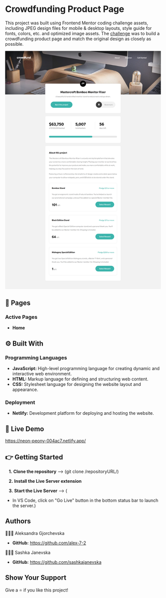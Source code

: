 # Crowdfunding Product Page

This project was built using Frontend Mentor coding challenge assets, including JPEG design files for mobile & desktop layouts, style guide for fonts, colors, etc. and optimized image assets. The [challenge](https://www.frontendmentor.io/challenges/crowdfunding-product-page-7uvcZe7ZR) was to build a crowdfunding product page and match the original design as closely as possible.

![Desktop Preview](./img/desktop-preview.png)

## 📌 Pages

### Active Pages
- **Home**

## ⚙️ Built With

### Programming Languages

- **JavaScript:**
  High-level programming language for creating dynamic and interactive web environment.
- **HTML:**
  Markup language for defining and structuring web content.
- **CSS:**
  Stylesheet language for designing the website layout and appearance.

### Deployment

- **Netlify:**
  Development platform for deploying and hosting the website.

## 🚀 Live Demo

https://neon-peony-004ac7.netlify.app/

## 👉 Getting Started

&nbsp;&nbsp; **1.** **Clone the repository** --> (git clone /repositoryURL/)

&nbsp;&nbsp; **2.** **Install the Live Server extension** 

&nbsp;&nbsp; **3.** **Start the Live Server** --> (
- In VS Code, click on "Go Live" button in the bottom status bar to launch the server.)

## Authors

👩🏻‍💻 Aleksandra Gjorchevska

- **GitHub:** https://github.com/alex-7-2

👩🏻‍💻 Sashka Janevska

- **GitHub:** https://github.com/sashkajanevska

## Show Your Support

Give a ⭐ if you like this project!

